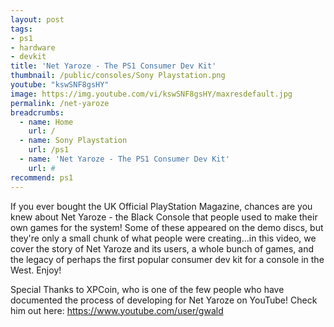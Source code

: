 ```yaml
---
layout: post
tags: 
- ps1
- hardware
- devkit
title: 'Net Yaroze - The PS1 Consumer Dev Kit'
thumbnail: /public/consoles/Sony Playstation.png
youtube: "kswSNF8gsHY"
image: https://img.youtube.com/vi/kswSNF8gsHY/maxresdefault.jpg
permalink: /net-yaroze
breadcrumbs:
  - name: Home
    url: /
  - name: Sony Playstation
    url: /ps1
  - name: 'Net Yaroze - The PS1 Consumer Dev Kit'
    url: #
recommend: ps1
---
```

If you ever bought the UK Official PlayStation Magazine, chances are you knew about Net Yaroze - the Black Console that people used to make their own games for the system!  Some of these appeared on the demo discs, but they're only a small chunk of what people were creating...in this video, we cover the story of Net Yaroze and its users, a whole bunch of games, and the legacy of perhaps the first popular consumer dev kit for a console in the West.  Enjoy!

Special Thanks to XPCoin, who is one of the few people who have documented the process of developing for Net Yaroze on YouTube!  Check him out here:  https://www.youtube.com/user/gwald
